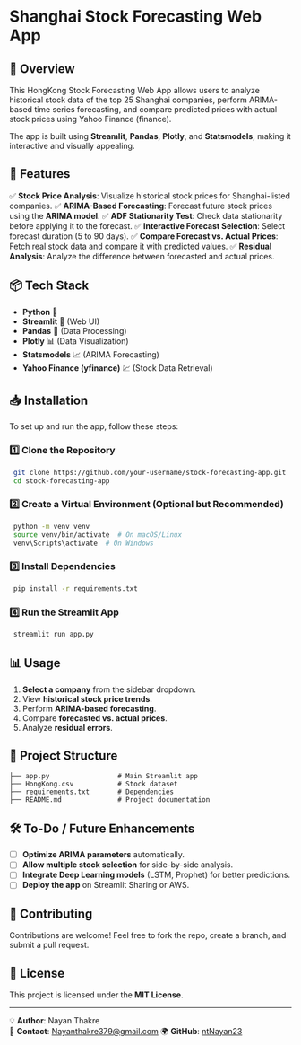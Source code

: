 # Shanghai Stock Forecasting Web App

## 📌 Overview
This HongKong Stock Forecasting Web App allows users to analyze historical stock data of the top 25 Shanghai companies, perform ARIMA-based time series forecasting, and compare predicted prices with actual stock prices using Yahoo Finance (finance).

The app is built using **Streamlit**, **Pandas**, **Plotly**, and **Statsmodels**, making it interactive and visually appealing.

## 🚀 Features
✅ **Stock Price Analysis**: Visualize historical stock prices for Shanghai-listed companies.
✅ **ARIMA-Based Forecasting**: Forecast future stock prices using the **ARIMA model**.
✅ **ADF Stationarity Test**: Check data stationarity before applying it to the forecast.
✅ **Interactive Forecast Selection**: Select forecast duration (5 to 90 days).
✅ **Compare Forecast vs. Actual Prices**: Fetch real stock data and compare it with predicted values.
✅ **Residual Analysis**: Analyze the difference between forecasted and actual prices.

## 📦 Tech Stack
- **Python** 🐍
- **Streamlit** 🎈 (Web UI)
- **Pandas** 📝 (Data Processing)
- **Plotly** 📊 (Data Visualization)
- **Statsmodels** 📈 (ARIMA Forecasting)
- **Yahoo Finance (yfinance)** 💹 (Stock Data Retrieval)

## 📥 Installation
To set up and run the app, follow these steps:

### 1️⃣ Clone the Repository
```sh
 git clone https://github.com/your-username/stock-forecasting-app.git
 cd stock-forecasting-app
```

### 2️⃣ Create a Virtual Environment (Optional but Recommended)
```sh
 python -m venv venv
 source venv/bin/activate  # On macOS/Linux
 venv\Scripts\activate  # On Windows
```

### 3️⃣ Install Dependencies
```sh
 pip install -r requirements.txt
```

### 4️⃣ Run the Streamlit App
```sh
 streamlit run app.py
```

## 📊 Usage
1. **Select a company** from the sidebar dropdown.
2. View **historical stock price trends**.
3. Perform **ARIMA-based forecasting**.
4. Compare **forecasted vs. actual prices**.
5. Analyze **residual errors**.

## 📂 Project Structure
```
├── app.py                 # Main Streamlit app
├── HongKong.csv           # Stock dataset
├── requirements.txt       # Dependencies
├── README.md              # Project documentation

```

## 🛠 To-Do / Future Enhancements
- [ ] **Optimize ARIMA parameters** automatically.
- [ ] **Allow multiple stock selection** for side-by-side analysis.
- [ ] **Integrate Deep Learning models** (LSTM, Prophet) for better predictions.
- [ ] **Deploy the app** on Streamlit Sharing or AWS.

## 🤝 Contributing
Contributions are welcome! Feel free to fork the repo, create a branch, and submit a pull request.

## 📝 License
This project is licensed under the **MIT License**.

---
💡 **Author**: Nayan Thakre  
📧 **Contact**: Nayanthakre379@gmail.com 
🌍 **GitHub**: [ntNayan23](https://github.com/ntNayan23)

